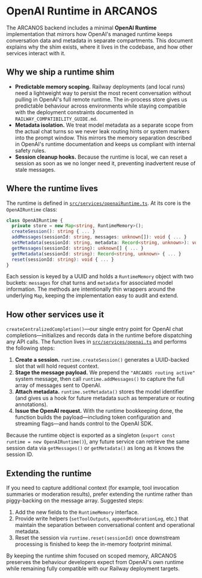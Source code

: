 # OpenAI Runtime in ARCANOS

The ARCANOS backend includes a minimal **OpenAI Runtime** implementation that mirrors
how OpenAI's managed runtime keeps conversation data and metadata in separate
compartments. This document explains why the shim exists, where it lives in the
codebase, and how other services interact with it.

## Why we ship a runtime shim

* **Predictable memory scoping.** Railway deployments (and local runs) need a
  lightweight way to persist the most recent conversation without pulling in
  OpenAI's full remote runtime. The in-process store gives us predictable
  behaviour across environments while staying compatible with the deployment
  constraints documented in `RAILWAY_COMPATIBILITY_GUIDE.md`.
* **Metadata isolation.** We treat model metadata as a separate scope from the
  actual chat turns so we never leak routing hints or system markers into the
  prompt window. This mirrors the memory separation described in OpenAI's
  runtime documentation and keeps us compliant with internal safety rules.
* **Session cleanup hooks.** Because the runtime is local, we can reset a session
  as soon as we no longer need it, preventing inadvertent reuse of stale
  messages.

## Where the runtime lives

The runtime is defined in [`src/services/openaiRuntime.ts`](../src/services/openaiRuntime.ts).
At its core is the `OpenAIRuntime` class:

```ts
class OpenAIRuntime {
  private store = new Map<string, RuntimeMemory>();
  createSession(): string { ... }
  addMessages(sessionId: string, messages: unknown[]): void { ... }
  setMetadata(sessionId: string, metadata: Record<string, unknown>): void { ... }
  getMessages(sessionId: string): unknown[] { ... }
  getMetadata(sessionId: string): Record<string, unknown> { ... }
  reset(sessionId: string): void { ... }
}
```

Each session is keyed by a UUID and holds a `RuntimeMemory` object with two
buckets: `messages` for chat turns and `metadata` for associated model
information. The methods are intentionally thin wrappers around the underlying
`Map`, keeping the implementation easy to audit and extend.

## How other services use it

`createCentralizedCompletion()`—our single entry point for OpenAI chat
completions—initializes and records data in the runtime before dispatching any
API calls. The function lives in
[`src/services/openai.ts`](../src/services/openai.ts) and performs the following
steps:

1. **Create a session.** `runtime.createSession()` generates a UUID-backed slot
   that will hold request context.
2. **Stage the message payload.** We prepend the `"ARCANOS routing active"`
   system message, then call `runtime.addMessages()` to capture the full array of
   messages sent to OpenAI.
3. **Attach metadata.** `runtime.setMetadata()` stores the model identifier (and
   gives us a hook for future metadata such as temperature or routing
   annotations).
4. **Issue the OpenAI request.** With the runtime bookkeeping done, the function
   builds the payload—including token configuration and streaming flags—and
   hands control to the OpenAI SDK.

Because the runtime object is exported as a singleton (`export const runtime =
new OpenAIRuntime()`), any future service can retrieve the same session data via
`getMessages()` or `getMetadata()` as long as it knows the session ID.

## Extending the runtime

If you need to capture additional context (for example, tool invocation
summaries or moderation results), prefer extending the runtime rather than
piggy-backing on the message array. Suggested steps:

1. Add the new fields to the `RuntimeMemory` interface.
2. Provide write helpers (`setToolOutputs`, `appendModerationLog`, etc.) that
   maintain the separation between conversational content and operational
   metadata.
3. Reset the session via `runtime.reset(sessionId)` once downstream processing is
   finished to keep the in-memory footprint minimal.

By keeping the runtime shim focused on scoped memory, ARCANOS preserves the
behaviour developers expect from OpenAI's own runtime while remaining fully
compatible with our Railway deployment targets.

